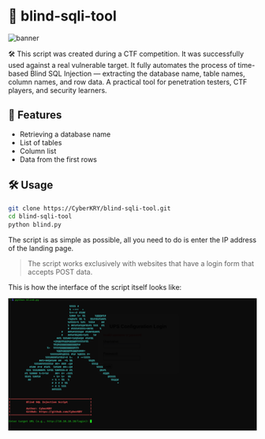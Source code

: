 # 🔧 blind-sqli-tool
![banner](https://img.shields.io/badge/made%20by-CyberKRY-blue?style=for-the-badge)

🛠️ This script was created during a CTF competition. It was successfully used against a real vulnerable target.
It fully automates the process of time-based Blind SQL Injection — extracting the database name, table names, column names, and row data.
A practical tool for penetration testers, CTF players, and security learners.

## 🚀 Features
- Retrieving a database name
- List of tables
- Column list
- Data from the first rows

## 🛠️ Usage

```bash
git clone https://CyberKRY/blind-sqli-tool.git
cd blind-sqli-tool
python blind.py
```
The script is as simple as possible, all you need to do is enter the IP address of the landing page.

> The script works exclusively with websites that have a login form that accepts POST data.

This is how the interface of the script itself looks like:

![Banner](images/img.png)
